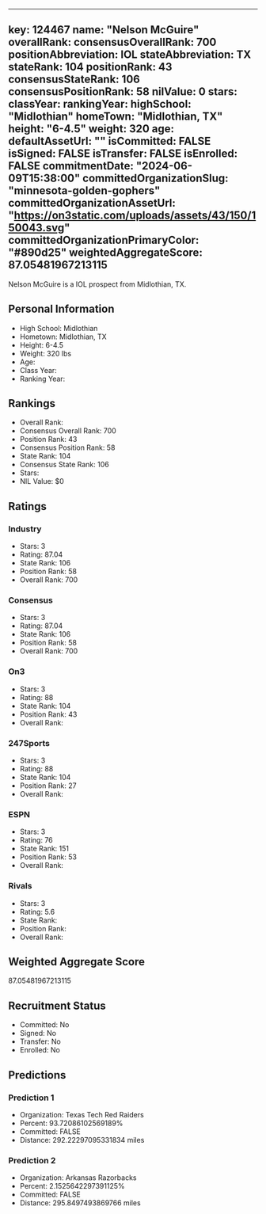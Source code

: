 ---
  key: 124467
  name: "Nelson McGuire"
  overallRank: 
  consensusOverallRank: 700
  positionAbbreviation: IOL
  stateAbbreviation: TX
  stateRank: 104
  positionRank: 43
  consensusStateRank: 106
  consensusPositionRank: 58
  nilValue: 0
  stars: 
  classYear: 
  rankingYear: 
  highSchool: "Midlothian"
  homeTown: "Midlothian, TX"
  height: "6-4.5"
  weight: 320
  age: 
  defaultAssetUrl: ""
  isCommitted: FALSE
  isSigned: FALSE
  isTransfer: FALSE
  isEnrolled: FALSE
  commitmentDate: "2024-06-09T15:38:00"
  committedOrganizationSlug: "minnesota-golden-gophers"
  committedOrganizationAssetUrl: "https://on3static.com/uploads/assets/43/150/150043.svg"
  committedOrganizationPrimaryColor: "#890d25"
  weightedAggregateScore: 87.05481967213115
  ---
  
  Nelson McGuire is a IOL prospect from Midlothian, TX.
  
  ## Personal Information
  - High School: Midlothian
  - Hometown: Midlothian, TX
  - Height: 6-4.5
  - Weight: 320 lbs
  - Age: 
  - Class Year: 
  - Ranking Year: 
  
  ## Rankings
  - Overall Rank: 
  - Consensus Overall Rank: 700
  - Position Rank: 43
  - Consensus Position Rank: 58
  - State Rank: 104
  - Consensus State Rank: 106
  - Stars: 
  - NIL Value: $0
  
  ## Ratings
  
  ### Industry
  - Stars: 3
  - Rating: 87.04
  - State Rank: 106
  - Position Rank: 58
  - Overall Rank: 700
  
  ### Consensus
  - Stars: 3
  - Rating: 87.04
  - State Rank: 106
  - Position Rank: 58
  - Overall Rank: 700
  
  ### On3
  - Stars: 3
  - Rating: 88
  - State Rank: 104
  - Position Rank: 43
  - Overall Rank: 
  
  ### 247Sports
  - Stars: 3
  - Rating: 88
  - State Rank: 104
  - Position Rank: 27
  - Overall Rank: 
  
  ### ESPN
  - Stars: 3
  - Rating: 76
  - State Rank: 151
  - Position Rank: 53
  - Overall Rank: 
  
  ### Rivals
  - Stars: 3
  - Rating: 5.6
  - State Rank: 
  - Position Rank: 
  - Overall Rank: 
  
  ## Weighted Aggregate Score
  87.05481967213115
  
  ## Recruitment Status
  - Committed: No
  - Signed: No
  - Transfer: No
  - Enrolled: No
  
  
  
  ## Predictions
  
  ### Prediction 1
  - Organization: Texas Tech Red Raiders
  - Percent: 93.72086102569189%
  - Committed: FALSE
  - Distance: 292.22297095331834 miles
  
  ### Prediction 2
  - Organization: Arkansas Razorbacks
  - Percent: 2.1525642297391125%
  - Committed: FALSE
  - Distance: 295.8497493869766 miles
  